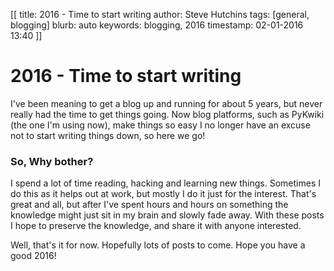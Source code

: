 [[
title: 2016 - Time to start writing
author: Steve Hutchins
tags: [general, blogging]
blurb: auto
keywords: blogging, 2016
timestamp: 02-01-2016 13:40
]]

# 2016 - Time to start writing
I've been meaning to get a blog up and running for about 5 years, but never really had the time to 
get things going. Now blog platforms, such as PyKwiki (the one I'm using now), make things so easy 
I no longer have an excuse not to start writing things down, so here we go!

### So, Why bother?
I spend a lot of time reading, hacking and learning new things. Sometimes I do this as it helps out
at work, but mostly I do it just for the interest. That's great and all, but after I've spent hours 
and hours on something the knowledge might just sit in my brain and slowly fade away. With these 
posts I hope to preserve the knowledge, and share it with anyone interested.

Well, that's it for now. Hopefully lots of posts to come. Hope you have a good 2016!
